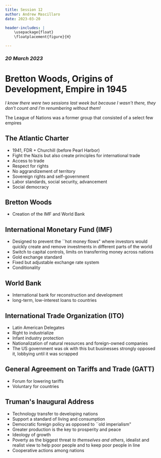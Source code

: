 ```yaml
---
title: Session 12
author: Andrew Mascillaro
date: 2023-03-20

header-includes: |
    \usepackage{float}
    \floatplacement{figure}{H}

---
```


### _20 March 2023_

# Bretton Woods, Origins of Development, Empire in 1945

_I know there were two sessions last week but because
I wasn't there, they don't count and I'm renumbering
without them!_

The League of Nations was a former group that consisted
of a select few empires

## The Atlantic Charter

- 1941, FDR + Churchill (before Pearl Harbor)
- Fight the Nazis but also create principles for
international trade
- Access to trade
- Respect for rights
- No aggrandizement of territory
- Sovereign rights and self-government
- Labor standards, social security, advancement
- Social democracy

## Bretton Woods

- Creation of the IMF and World Bank

## International Monetary Fund (IMF)

- Designed to prevent the \`\`hot money flows" where
investors would quickly create and remove investments
in different parts of the world
- Switch to capital controls, limits on transferring
money across nations
- Gold exchange standard
- Fixed but adjustable exchange rate system
- Conditionality

## World Bank

- International bank for reconstruction and development
- long-term, low-interest loans to countries

## International Trade Organization (ITO)

- Latin American Delegates
- Right to industrialize
- Infant industry protection
- Nationalization of natural resources and foreign-owned
companies
- The US government was ok with this but businesses strongly
opposed it, lobbying until it was scrapped

## General Agreement on Tariffs and Trade (GATT)

- Forum for lowering tariffs
- Voluntary for countries

## Truman's Inaugural Address

- Technology transfer to developing nations
- Support a standard of living and consumption
- Democratic foreign policy as opposed to \`\`old imperialism"
- Greater production is the key to prosperity and peace
- Ideology of growth
- Poverty as the biggest threat _to themselves and others_,
idealist and realist view to help poor people and to keep poor
people in line
- Cooperative actions among nations

